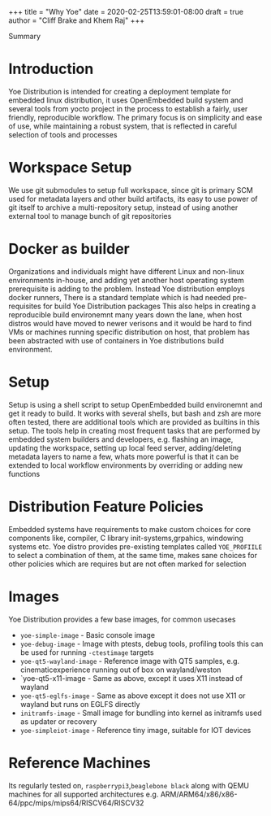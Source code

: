 +++
title = "Why Yoe"
date = 2020-02-25T13:59:01-08:00
draft = true
author = "Cliff Brake and Khem Raj"
+++

Summary

<!--more-->

# Introduction

Yoe Distribution is intended for creating a deployment template for embedded linux distribution, it uses
OpenEmbedded build system and several tools from yocto project in the process to establish a
fairly, user friendly, reproducible workflow. The primary focus is on simplicity and ease of
use, while maintaining a robust system, that is reflected in careful selection of tools and processes

# Workspace Setup

We use git submodules to setup full workspace, since git is primary SCM used for metadata layers and other
build artifacts, its easy to use power of git itself to archive a multi-repository setup, instead of using
another external tool to manage bunch of git repositories

# Docker as builder

Organizations and individuals might have different Linux and non-linux environments in-house, and adding yet
another host operating system prerequisite is adding to the problem. Instead Yoe distribution employs docker
runners, There is a standard template which is had needed pre-requisites for build Yoe Distribution packages
This also helps in creating a reproducible build environemnt many years down the lane, when host distros would
have moved to newer verisons and it would be hard to find VMs or machines running specific distribution on
host, that problem has been abstracted with use of containers in Yoe distributions build environment.

# Setup

Setup is using a shell script to setup OpenEmbedded build environemnt and get it ready to build. It works with
several shells, but bash and zsh are more often tested, there
are additional tools which are provided as builtins in this setup. The tools help in creating most frequent
tasks that are performed by embedded system builders and developers, e.g. flashing an image, updating the
workspace, setting up local feed server, adding/deleting metadata layers to name a few, whats more powerful
is that it can be extended to local workflow environments by overriding or adding new functions

# Distribution Feature Policies

Embedded systems have requirements to make custom choices for core components like, compiler, C library
init-systems,grpahics, windowing systems etc.
Yoe distro provides pre-existing templates called `YOE_PROFIILE` to select a combination of them, at the
same time, makes sane choices for other policies which are requires but are not often marked for selection

# Images

Yoe Distribution provides a few base images, for common usecases
  * `yoe-simple-image` - Basic console image
  * `yoe-debug-image`  - Image with ptests, debug tools, profiling tools this can be used for running `-ctestimage` targets
  * `yoe-qt5-wayland-image` - Reference image with QT5 samples, e.g. cinematicexperience running out of box on wayland/weston
  * `yoe-qt5-x11-image -  Same as above, except it uses X11 instead of wayland
  * `yoe-qt5-eglfs-image` - Same as above except it does not use X11 or wayland but runs on EGLFS directly
  * `initramfs-image` - Small image for bundling into kernel as initramfs used as updater or recovery
  * `yoe-simpleiot-image` - Reference tiny image, suitable for IOT devices

# Reference Machines

Its regularly tested on, `raspberrypi3`,`beaglebone black` along with QEMU machines for all supported architectures e.g.
ARM/ARM64/x86/x86-64/ppc/mips/mips64/RISCV64/RISCV32

